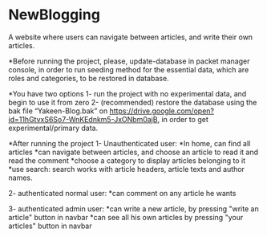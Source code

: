 # NewBlogging
A website where users can navigate between articles, and write their own articles.

*Before running the project, please, update-database in packet manager console,
 in order to run seeding method for the essential data, which are roles and categories, to be restored in database.
 
*You have two options
1- run the project with no experimental data, and begin to use it from zero
2- (recommended) restore the database using the bak file “Yakeen-Blog.bak”  on https://drive.google.com/open?id=11hGtvxS6So7-WnKEdnkm5-JxONbm0ajB,
in order to get experimental/primary data.

*After running the project
1- Unauthenticated user:
*In home, can find all articles
*can navigate between articles, and choose an article to read it and read the comment
*choose a category to display articles belonging to it
*use search: search works with article headers, article texts and author names.

2- authenticated normal user:
*can comment on any article he wants

3- authenticated admin user:
*can write a new article, by pressing "write an article" button in navbar
*can see all his own articles by pressing "your articles" button in navbar

